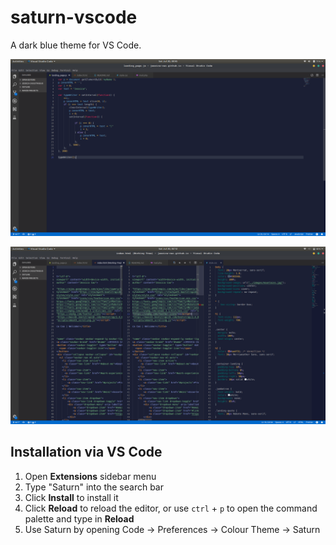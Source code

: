 # saturn-vscode

A dark blue theme for VS Code.

![](https://github.com/jessica-cao/saturn-vscode/blob/master/images/js.png)

![](https://github.com/jessica-cao/saturn-vscode/blob/master/images/working-tree.png)


**Installation** via VS Code
-----

1. Open **Extensions** sidebar menu
2. Type "Saturn" into the search bar
3. Click **Install** to install it
4. Click **Reload** to reload the editor, or use `ctrl` + `p` to open the command palette and type in **Reload**
5. Use Saturn by opening Code -> Preferences -> Colour Theme -> Saturn
